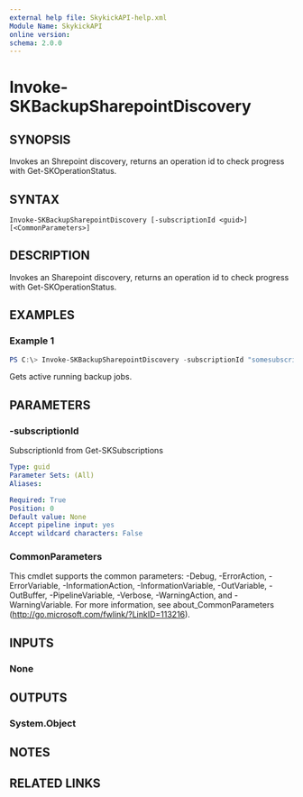 ```yaml
---
external help file: SkykickAPI-help.xml
Module Name: SkykickAPI
online version:
schema: 2.0.0
---
```


# Invoke-SKBackupSharepointDiscovery

## SYNOPSIS
Invokes an Shrepoint discovery, returns an operation id to check progress with Get-SKOperationStatus.

## SYNTAX

```
Invoke-SKBackupSharepointDiscovery [-subscriptionId <guid>] [<CommonParameters>]
```

## DESCRIPTION
Invokes an Sharepoint discovery, returns an operation id to check progress with Get-SKOperationStatus.

## EXAMPLES

### Example 1
```powershell
PS C:\> Invoke-SKBackupSharepointDiscovery -subscriptionId "somesubscriptionId"
```

Gets active running backup jobs.

## PARAMETERS

### -subscriptionId
SubscriptionId from Get-SKSubscriptions

```yaml
Type: guid
Parameter Sets: (All)
Aliases:

Required: True
Position: 0
Default value: None
Accept pipeline input: yes
Accept wildcard characters: False
```

### CommonParameters
This cmdlet supports the common parameters: -Debug, -ErrorAction, -ErrorVariable, -InformationAction, -InformationVariable, -OutVariable, -OutBuffer, -PipelineVariable, -Verbose, -WarningAction, and -WarningVariable.
For more information, see about_CommonParameters (http://go.microsoft.com/fwlink/?LinkID=113216).

## INPUTS

### None

## OUTPUTS

### System.Object
## NOTES

## RELATED LINKS
